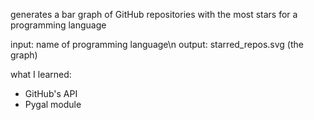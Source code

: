 generates a bar graph of GitHub repositories with the most stars for a programming language

input: name of programming language\n
output: starred_repos.svg (the graph)

what I learned:
- GitHub's API
- Pygal module
